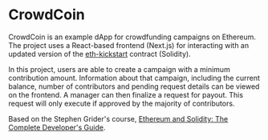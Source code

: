 # CrowdCoin

CrowdCoin is an example dApp for crowdfunding campaigns on Ethereum. The project uses a React-based frontend (Next.js) for interacting with an updated version of the [eth-kickstart](https://github.com/dcmalk/eth-kickstart) contract (Solidity).

In this project, users are able to create a campaign with a minimum contribution amount. Information about that campaign, including the current balance, number of contributors and pending request details can be viewed on the frontend. A manager can then finalize a request for payout. This request will only execute if approved by the majority of contributors.

Based on the Stephen Grider's course, [Ethereum and Solidity: The Complete Developer's Guide](https://www.udemy.com/course/ethereum-and-solidity-the-complete-developers-guide/).
